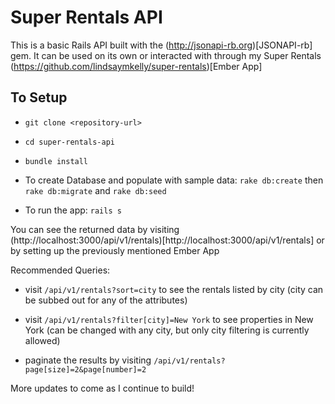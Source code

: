 # Super Rentals API

This is a basic Rails API built with the (http://jsonapi-rb.org)[JSONAPI-rb] gem. It can be used on its own or interacted with through my Super Rentals (https://github.com/lindsaymkelly/super-rentals)[Ember App]

## To Setup

* `git clone <repository-url>`

* `cd super-rentals-api`

* `bundle install`

* To create Database and populate with sample data: `rake db:create` then `rake db:migrate` and `rake db:seed`

* To run the app: `rails s`

You can see the returned data by visiting (http://localhost:3000/api/v1/rentals)[http://localhost:3000/api/v1/rentals] or by setting up the previously mentioned Ember App

Recommended Queries:

* visit `/api/v1/rentals?sort=city` to see the rentals listed by city (city can be subbed out for any of the attributes)

* visit `/api/v1/rentals?filter[city]=New York` to see properties in New York (can be changed with any city, but only city filtering is currently allowed)

* paginate the results by visiting `/api/v1/rentals?page[size]=2&page[number]=2`

More updates to come as I continue to build!
